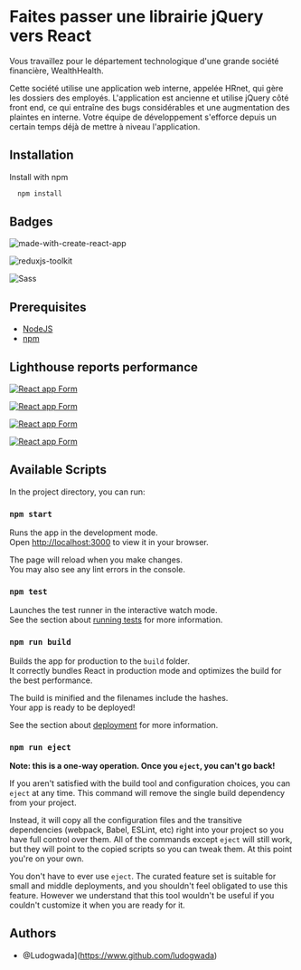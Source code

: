 
# Faites passer une librairie jQuery vers React



Vous travaillez pour le département technologique d'une grande société financière, WealthHealth. 

Cette société utilise une application web interne, appelée HRnet, qui gère les dossiers des employés. L'application est ancienne et utilise jQuery côté front end, ce qui entraîne des bugs considérables et une augmentation des plaintes en interne. Votre équipe de développement s'efforce depuis un certain temps déjà de mettre à niveau l'application. 
## Installation

Install  with npm

```bash
  npm install 
```
    
## Badges



![made-with-create-react-app](https://user-images.githubusercontent.com/75996200/162953332-33d7bd5c-9534-48f7-98e6-62a9be776271.svg)

![reduxjs-toolkit](https://img.shields.io/badge/reduxjs%2Ftoolkit-v1.8.5-blue)

![Sass](https://img.shields.io/badge/Sass-v1.54.8-pink)
## Prerequisites

- [NodeJS](https://nodejs.org/en/)
- [npm](https://www.npmjs.com/)


## Lighthouse reports performance
[![React app Form](https://img.shields.io/badge/React%20app%20form-brightgreen)](https://github.com/ludogwada/SinquetLudovic_p14_06092022/blob/main/performance/Lighthouse%20Report%20Viewer%20HRNET%20React%201.pdf)

[![React app Form](https://img.shields.io/badge/React%20app%20employeeList-brightgreen)](https://github.com/ludogwada/SinquetLudovic_p14_06092022/blob/main/performance/Lighthouse%20Report%20Viewer%20HRNET%20React%202.pdf)

[![React app Form](https://img.shields.io/badge/jQuery%20app%20form-brightgreen)](https://github.com/ludogwada/SinquetLudovic_p14_06092022/blob/main/performance/Lighthouse%20Report%20Viewer%20HRNET%20jQuery%201.pdf)

[![React app Form](https://img.shields.io/badge/jQuery%20app%20employeeList-brightgreen)](https://github.com/ludogwada/SinquetLudovic_p14_06092022/blob/main/performance/Lighthouse%20Report%20Viewer%20HRNET%20jQuery%202.pdf)


## Available Scripts

In the project directory, you can run:

### `npm start`

Runs the app in the development mode.\
Open [http://localhost:3000](http://localhost:3000) to view it in your browser.

The page will reload when you make changes.\
You may also see any lint errors in the console.

### `npm test`

Launches the test runner in the interactive watch mode.\
See the section about [running tests](https://facebook.github.io/create-react-app/docs/running-tests) for more information.

### `npm run build`

Builds the app for production to the `build` folder.\
It correctly bundles React in production mode and optimizes the build for the best performance.

The build is minified and the filenames include the hashes.\
Your app is ready to be deployed!

See the section about [deployment](https://facebook.github.io/create-react-app/docs/deployment) for more information.

### `npm run eject`

**Note: this is a one-way operation. Once you `eject`, you can't go back!**

If you aren't satisfied with the build tool and configuration choices, you can `eject` at any time. This command will remove the single build dependency from your project.

Instead, it will copy all the configuration files and the transitive dependencies (webpack, Babel, ESLint, etc) right into your project so you have full control over them. All of the commands except `eject` will still work, but they will point to the copied scripts so you can tweak them. At this point you're on your own.

You don't have to ever use `eject`. The curated feature set is suitable for small and middle deployments, and you shouldn't feel obligated to use this feature. However we understand that this tool wouldn't be useful if you couldn't customize it when you are ready for it.

## Authors

- @Ludogwada](https://www.github.com/ludogwada)

